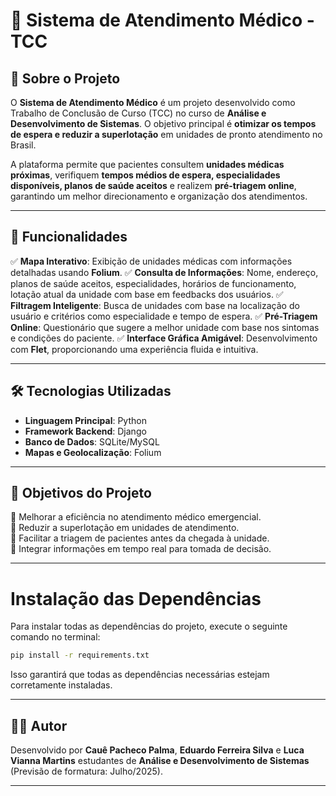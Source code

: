 # 🏥 Sistema de Atendimento Médico - TCC

## 📌 Sobre o Projeto
O **Sistema de Atendimento Médico** é um projeto desenvolvido como Trabalho de Conclusão de Curso (TCC) no curso de **Análise e Desenvolvimento de Sistemas**. O objetivo principal é **otimizar os tempos de espera e reduzir a superlotação** em unidades de pronto atendimento no Brasil.

A plataforma permite que pacientes consultem **unidades médicas próximas**, verifiquem **tempos médios de espera, especialidades disponíveis, planos de saúde aceitos** e realizem **pré-triagem online**, garantindo um melhor direcionamento e organização dos atendimentos.

---

## 🎯 Funcionalidades
✅ **Mapa Interativo**: Exibição de unidades médicas com informações detalhadas usando **Folium**.
✅ **Consulta de Informações**: Nome, endereço, planos de saúde aceitos, especialidades, horários de funcionamento, lotação atual da unidade com base em feedbacks dos usuários.
✅ **Filtragem Inteligente**: Busca de unidades com base na localização do usuário e critérios como especialidade e tempo de espera.
✅ **Pré-Triagem Online**: Questionário que sugere a melhor unidade com base nos sintomas e condições do paciente.
✅ **Interface Gráfica Amigável**: Desenvolvimento com **Flet**, proporcionando uma experiência fluida e intuitiva.

---

## 🛠️ Tecnologias Utilizadas
- **Linguagem Principal**: Python
- **Framework Backend**: Django
- **Banco de Dados**: SQLite/MySQL
- **Mapas e Geolocalização**: Folium

---

## 🚀 Objetivos do Projeto
🔹 Melhorar a eficiência no atendimento médico emergencial.  
🔹 Reduzir a superlotação em unidades de atendimento.  
🔹 Facilitar a triagem de pacientes antes da chegada à unidade.  
🔹 Integrar informações em tempo real para tomada de decisão.  

---

# Instalação das Dependências

Para instalar todas as dependências do projeto, execute o seguinte comando no terminal:

```sh
pip install -r requirements.txt
```

Isso garantirá que todas as dependências necessárias estejam corretamente instaladas.

---

## 👨‍💻 Autor
Desenvolvido por **Cauê Pacheco Palma**, **Eduardo Ferreira Silva** e **Luca Vianna Martins** estudantes de **Análise e Desenvolvimento de Sistemas** (Previsão de formatura: Julho/2025).  

---


